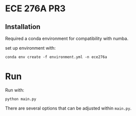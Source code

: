 # ECE 276A PR3

## Installation

Required a conda environment for compatibility with numba.

set up environment with:

```
conda env create -f environment.yml -n ece276a
```

# Run

Run with:

```python main.py```

There are several options that can be adjusted within `main.py`.

